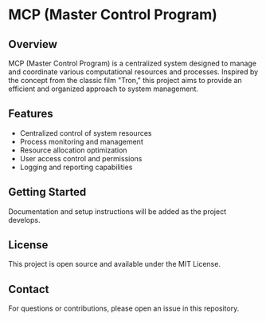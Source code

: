 # MCP (Master Control Program)

## Overview
MCP (Master Control Program) is a centralized system designed to manage and coordinate various computational resources and processes. Inspired by the concept from the classic film "Tron," this project aims to provide an efficient and organized approach to system management.

## Features
- Centralized control of system resources
- Process monitoring and management
- Resource allocation optimization
- User access control and permissions
- Logging and reporting capabilities

## Getting Started
Documentation and setup instructions will be added as the project develops.

## License
This project is open source and available under the MIT License.

## Contact
For questions or contributions, please open an issue in this repository.